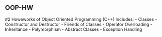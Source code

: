 ## OOP-HW
  #2 Howeworks of Object Oriented  Programming (C++)
  Includes:
    - Classes
    - Constructor and Destructor
    - Friends of Classes
    - Operator Overloading
    - Inheritance 
    - Polymorphism 
    - Abstract Classes
    - Exception Handling
